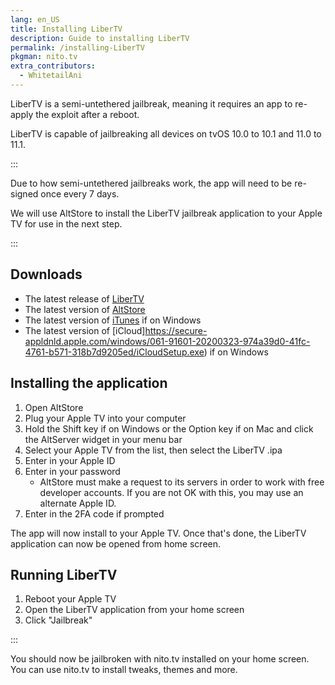 ```yaml
---
lang: en_US
title: Installing LiberTV
description: Guide to installing LiberTV
permalink: /installing-LiberTV
pkgman: nito.tv
extra_contributors:
  - WhitetailAni
---
```


LiberTV is a <router-link to="/types-of-jailbreak/#semi-untethered-jailbreaks">semi-untethered jailbreak</router-link>, meaning it requires an app to re-apply the exploit after a reboot.

LiberTV is capable of jailbreaking all devices on tvOS 10.0 to 10.1 and 11.0 to 11.1.

:::

Due to how semi-untethered jailbreaks work, the app will need to be <router-link to="/resigning-apps">re-signed</router-link> once every 7 days.

We will use AltStore to install the LiberTV jailbreak application to your Apple TV for use in the next step.

:::

## Downloads


- The latest release of [LiberTV](http://newosxbook.com/libertv/libertv.ipa)
- The latest version of [AltStore](https://altstore.io/)
- The latest version of [iTunes](https://www.apple.com/itunes/download/win32) if on Windows
- The latest version of [iCloud]https://secure-appldnld.apple.com/windows/061-91601-20200323-974a39d0-41fc-4761-b571-318b7d9205ed/iCloudSetup.exe) if on Windows

## Installing the application

1. Open AltStore
1. Plug your Apple TV into your computer
1. Hold the Shift key if on Windows or the Option key if on Mac and click the AltServer widget in your menu bar
1. Select your Apple TV from the list, then select the LiberTV .ipa
4. Enter in your Apple ID
1. Enter in your password
    - AltStore must make a request to its servers in order to work with free developer accounts. If you are not OK with this, you may use an alternate Apple ID.
1. Enter in the 2FA code if prompted

The app will now install to your Apple TV. Once that's done, the LiberTV application can now be opened from home screen.


## Running LiberTV

1. Reboot your Apple TV
1. Open the LiberTV application from your home screen
1. Click "Jailbreak"

:::

You should now be jailbroken with nito.tv installed on your home screen. You can use nito.tv to install <router-link to="/faq/#what-are-tweaks">tweaks</router-link>, themes and more.

